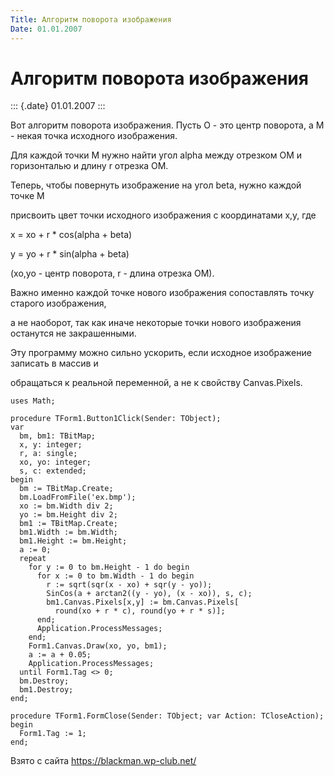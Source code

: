 ```yaml
---
Title: Алгоритм поворота изображения
Date: 01.01.2007
---
```



Алгоритм поворота изображения
=============================

::: {.date}
01.01.2007
:::

Вот алгоритм поворота изображения. Пусть O - это центр поворота, а M -
некая точка исходного изображения.

Для каждой точки M нужно найти угол alpha между отрезком OM и
горизонталью и длину r отрезка OM.

Теперь, чтобы повернуть изображение на угол beta, нужно каждой точке M

присвоить цвет точки исходного изображения с координатами x,y, где

x = xo + r * cos(alpha + beta)

y = yo + r * sin(alpha + beta)

(xo,yo - центр поворота, r - длина отрезка OM).

Важно именно каждой точке нового изображения сопоставлять точку старого
изображения,

а не наоборот, так как иначе некоторые точки нового изображения
останутся не закрашенными.

Эту программу можно сильно ускорить, если исходное изображение записать
в массив и

обращаться к реальной переменной, а не к свойству Canvas.Pixels.

    uses Math;
     
    procedure TForm1.Button1Click(Sender: TObject);
    var
      bm, bm1: TBitMap;
      x, y: integer;
      r, a: single;
      xo, yo: integer;
      s, c: extended;
    begin
      bm := TBitMap.Create;
      bm.LoadFromFile('ex.bmp');
      xo := bm.Width div 2;
      yo := bm.Height div 2;
      bm1 := TBitMap.Create;
      bm1.Width := bm.Width;
      bm1.Height := bm.Height;
      a := 0;
      repeat
        for y := 0 to bm.Height - 1 do begin
          for x := 0 to bm.Width - 1 do begin
            r := sqrt(sqr(x - xo) + sqr(y - yo));
            SinCos(a + arctan2((y - yo), (x - xo)), s, c);
            bm1.Canvas.Pixels[x,y] := bm.Canvas.Pixels[
              round(xo + r * c), round(yo + r * s)];
          end;
          Application.ProcessMessages;
        end;
        Form1.Canvas.Draw(xo, yo, bm1);
        a := a + 0.05;
        Application.ProcessMessages;
      until Form1.Tag <> 0;
      bm.Destroy;
      bm1.Destroy;
    end;
     
    procedure TForm1.FormClose(Sender: TObject; var Action: TCloseAction);
    begin
      Form1.Tag := 1;
    end;

Взято с сайта <https://blackman.wp-club.net/>
